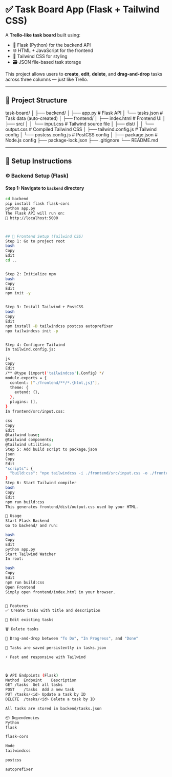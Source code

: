 # ✅ Task Board App (Flask + Tailwind CSS)

A **Trello-like task board** built using:

- 🐍 Flask (Python) for the backend API
- 🌐 HTML + JavaScript for the frontend
- 🎨 Tailwind CSS for styling
- 🗃 JSON file-based task storage

This project allows users to **create**, **edit**, **delete**, and **drag-and-drop** tasks across three columns — just like Trello.

---

## 📁 Project Structure

task-board/
│
├── backend/
│ ├── app.py # Flask API
│ └── tasks.json # Task data (auto-created)
│
├── frontend/
│ ├── index.html # Frontend UI
│ ├── src/
│ │ └── input.css # Tailwind source file
│ ├── dist/
│ │ └── output.css # Compiled Tailwind CSS
│ ├── tailwind.config.js # Tailwind config
│ └── postcss.config.js # PostCSS config
│
├── package.json # Node.js config
├── package-lock.json
├── .gitignore
└── README.md


---

## 🔧 Setup Instructions

### ⚙️ Backend Setup (Flask)

#### Step 1: Navigate to `backend` directory

```bash
cd backend
pip install flask flask-cors
python app.py
The Flask API will run on:
📡 http://localhost:5000



## 🎨 Frontend Setup (Tailwind CSS)
Step 1: Go to project root
bash
Copy
Edit
cd ..


Step 2: Initialize npm
bash
Copy
Edit
npm init -y


Step 3: Install Tailwind + PostCSS
bash
Copy
Edit
npm install -D tailwindcss postcss autoprefixer
npx tailwindcss init -p


Step 4: Configure Tailwind
In tailwind.config.js:

js
Copy
Edit
/** @type {import('tailwindcss').Config} */
module.exports = {
  content: ["./frontend/**/*.{html,js}"],
  theme: {
    extend: {},
  },
  plugins: [],
}
In frontend/src/input.css:

css
Copy
Edit
@tailwind base;
@tailwind components;
@tailwind utilities;
Step 5: Add build script to package.json
json
Copy
Edit
"scripts": {
  "build:css": "npx tailwindcss -i ./frontend/src/input.css -o ./frontend/dist/output.css --watch"
}
Step 6: Start Tailwind compiler
bash
Copy
Edit
npm run build:css
This generates frontend/dist/output.css used by your HTML.

🚀 Usage
Start Flask Backend
Go to backend/ and run:

bash
Copy
Edit
python app.py
Start Tailwind Watcher
In root:

bash
Copy
Edit
npm run build:css
Open Frontend
Simply open frontend/index.html in your browser.


🔁 Features
✅ Create tasks with title and description

📝 Edit existing tasks

🗑 Delete tasks

🧲 Drag-and-drop between "To Do", "In Progress", and "Done"

💾 Tasks are saved persistently in tasks.json

⚡ Fast and responsive with Tailwind



🔒 API Endpoints (Flask)
Method	Endpoint	Description
GET	/tasks	Get all tasks
POST	/tasks	Add a new task
PUT	/tasks/<id>	Update a task by ID
DELETE	/tasks/<id>	Delete a task by ID

All tasks are stored in backend/tasks.json

📦 Dependencies
Python
flask

flask-cors

Node
tailwindcss

postcss

autoprefixer



